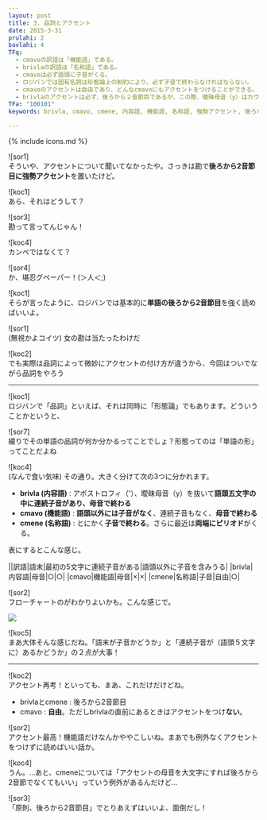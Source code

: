 ```yaml
---
layout: post
title: 3. 品詞とアクセント
date: 2015-3-31
prulahi: 2
bavlahi: 4
TFq:
  - cmavoの訳語は「機能語」である。
  - brivlaの訳語は「名称語」である。
  - cmavoは必ず語頭に子音がくる。
  - ロジバンでは固有名詞は形態論上の制約により、必ず子音で終わらなければならない。
  - cmavoのアクセントは自由であり、どんなcmavoにもアクセントをつけることができる。
  - brivlaのアクセントは必ず、後ろから２音節目であるが、この際、曖昧母音（y）はカウントしない。
TFa: "100101"
keywords: brivla, cmavo, cmene, 内容語, 機能語, 名称語, 強勢アクセント, 後ろから2音節目

---
```

{% include icons.md %}

![sor1]  
そういや、アクセントについて聞いてなかったや。さっきは勘で**後ろから2音節目に強勢アクセント**を置いたけど。

![koc1]  
あら、それはどうして？

![sor3]  
勘って言ってんじゃん！

![koc4]  
カンペではなくて？

![sor4]  
か、堪忍グペーパー！(＞人＜;)

![koc1]  
そらが言ったように、ロジバンでは基本的に**単語の後ろから2音節目**を強く読めばいいよ。

![sor1]  
(無視かよコイツ) 女の勘は当たったわけだ

![koc2]  
でも実際は品詞によって微妙にアクセントの付け方が違うから、今回はついでながら品詞をやろう

-----

![koc1]  
ロジバンで「品詞」といえば、それは同時に「形態論」でもあります。どういうことかというと、

![sor7]  
綴りでその単語の品詞が何か分かるってことでしょ？形態ってのは「単語の形」ってことだよね

![koc4]  
(なんで食い気味) その通り。大きく分けて次の3つに分かれます。

- **brivla (内容語)** : アポストロフィ（'）、曖昧母音（y）を抜いて**語頭五文字の中に連続子音があり、母音で終わる**
- **cmavo (機能語)** : **語頭以外には子音がなく**、連続子音もなく、**母音で終わる**
- **cmene (名称語)** : とにかく**子音で終わる**。さらに最近は**両端にピリオド**がくる。

表にするとこんな感じ。

||訳語|語末|最初の5文字に連続子音がある|語頭以外に子音を含みうる|
|brivla|内容語|母音|○|○|
|cmavo|機能語|母音|×|×|
|cmene|名称語|子音|自由|○|


![sor2]  
フローチャートのがわかりよいかも。こんな感じで。

<img src="{{site.baseurl}}/assets/pixra/valsi_klesi.png">

![koc5]  
まあ大体そんな感じだね。「語末が子音かどうか」と「連続子音が（語頭５文字に）あるかどうか」の２点が大事！

------

![koc2]  
アクセント再考！といっても、まあ、これだけだけどね。

- brivlaとcmene : 後ろから2音節目
- cmavo : **自由**。ただしbrivlaの直前にあるときはアクセントをつけ**ない**。

![sor2]  
アクセント最高！機能語だけなんかややこしいね。まあでも例外なくアクセントをつけずに読めばいい話か。

![koc4]  
うん。…あと、cmeneについては「アクセントの母音を大文字にすれば後ろから2音節でなくてもいい」っていう例外があるんだけど…

![sor3]  
「原則、後ろから2音節目」でとりあえずはいいよ、面倒だし！
